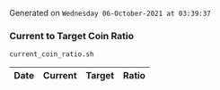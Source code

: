 Generated on `Wednesday 06-October-2021 at 03:39:37`

### Current to Target Coin Ratio
`current_coin_ratio.sh`

Date|Current|Target|Ratio
---|---|---|---
